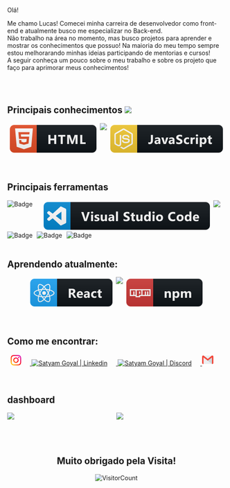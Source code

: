 <!-- Apresentação -->

<div>

Olá!

Me chamo Lucas!
Comecei minha carreira de desenvolvedor como front-end e atualmente busco me especializar no Back-end.    
Não trabalho na área no momento, mas busco projetos para aprender e mostrar os conhecimentos que possuo! Na maioria do meu tempo sempre estou melhorarando minhas ideias participando de mentorias e cursos!<br>
A seguir conheça um pouco sobre o meu trabalho e sobre os projeto que faço para aprimorar meus conhecimentos!

</div>





<br>
<br>














<!-- Principais Conhecimentos -->

<div>

<h2>Principais conhecimentos <img src="https://raw.githubusercontent.com/alexnaiman/alexnaiman/master/resources/PusheenCompute.gif"></h2>
  
<div align="center">
  
<!--HTML-->
<img src="https://raw.githubusercontent.com/8bithemant/8bithemant/master/svg/dev/languages/html.svg" alt="Twitter" style="vertical-align:top; margin:4px">
  
<!--CSS-->
<img src="https://raw.githubusercontent.com/alexnaiman/alexnaiman/master/resources/dev/css3.svg" height="35px" style="vertical-align:top margin:6px 4px" />
  
<!--JavaScript-->
<img src="https://raw.githubusercontent.com/8bithemant/8bithemant/master/svg/dev/languages/js.svg" alt="Twitter" style="vertical-align:top; margin:4px">
  
</div>
</div>






<br>
<br>












<!-- Principais Ferramentas -->

<div>
<h2>Principais ferramentas</h2>
  
<div align="center">
  
<!--Visula Studio Code-->
<img src="https://raw.githubusercontent.com/8bithemant/8bithemant/master/svg/dev/tools/visualstudio_code.svg" alt="Twitter" style="vertical-align:top; margin:4px" />
  
<!--bash-->
<img src="https://raw.githubusercontent.com/alexnaiman/alexnaiman/master/resources/dev/bash.svg" />
  
<!--Bootstrap-->
<img alt="Badge" style="float: left; margin-right: 10px;"  src="https://img.shields.io/badge/bootstrap%20-%23563D7C.svg?&style=for-the-badge&logo=bootstrap&logoColor=white"/>
  
<!--Mongo DB-->
<img alt="Badge" style="float: left; margin-right: 10px;"  src ="https://img.shields.io/badge/MongoDB-%234ea94b.svg?&style=for-the-badge&logo=mongodb&logoColor=white"/>
  
<!--Git-->
<img alt="Badge" style="float: left; margin-right: 10px;"  src="https://img.shields.io/badge/git%20-%23F05033.svg?&style=for-the-badge&logo=git&logoColor=white"/>
  
<!--Node JS-->
<img alt="Badge" style="float: left; margin-right: 70px;"  src="https://img.shields.io/badge/node.js%20-%2343853D.svg?&style=for-the-badge&logo=node.js&logoColor=white"/>
  
</div>
  
</div>













<br>
<br>









<!-- Próximas Linguagens -->
<div>

<h2>Aprendendo atualmente:</h2>
  
<div align="center">
  
<!--React-->
<img src="https://raw.githubusercontent.com/8bithemant/8bithemant/master/svg/dev/frameworks/react.svg" alt="Twitter" style="vertical-align:top; margin:4px" />
    
<!--NodeJS-->
<img src="https://raw.githubusercontent.com/alexnaiman/alexnaiman/master/resources/dev/nodejs.svg" />
  
<!--NPM-->
<img src="https://raw.githubusercontent.com/8bithemant/8bithemant/master/svg/dev/services/npm.svg" alt="Twitter" style="vertical-align:top; margin:4px" />
  
</div>
  
</div>









<br>
<br>






<!-- Entre em Contato -->

<div>

<h2> Como me encontrar: </h2>

<div align="center">
  
<!--Instagram-->
<a href="https://www.instagram.com/gabrilukaszen/" target="_blank">
<img style="margin-right: 20px;" alt="Satyam Goyal | Instagram" width="24px" src="https://github.com/SatYu26/SatYu26/blob/master/Assets/Instagram.svg" />
</a>
  
<!--Linkedin-->
<a href="https://www.linkedin.com/in/lucas-gabriel-silva-oliveira-985130162/" target="_blank">
<img style="margin-right: 20px;" alt="Satyam Goyal | Linkedin" width="26px" src="https://raw.githubusercontent.com/alexnaiman/alexnaiman/master/resources/linkedin.webp" height="30px" style="margin-left: 5px;" />
</a>
  
<!--Discord-->
<a href="https://discord.com/channels/@me/979478766277521438" target="_blank">
<img style="margin-right: 20px;" alt="Satyam Goyal | Discord" width="26px" src="https://raw.githubusercontent.com/alexnaiman/alexnaiman/master/resources/discord.png" height="30px" style="margin: 5px;" />
</a>
  
<!--Gmail-->
<a href="mailto:lukaszzzen@gmail.com" target="_blank">
<img style="margin-right: 20px;" alt="Satyam Goyal | Gmail" width="26px" src="https://github.com/SatYu26/SatYu26/blob/master/Assets/Gmail.svg" />
</a>
  
</div>

</div>








<br>
<br>
















<!-- Dash's -->

<div>
  
<h2>dashboard</h2>

<div align="center">
  
<!-- Painel Estrela -->
<img align="left" src="https://github-readme-stats.vercel.app/api?username=Mr-kzen&theme=tokyonight&show_icons=true" />
  
<!-- Painel Linguagens -->
<img  float="right" src="https://github-readme-stats.vercel.app/api/top-langs/?username=Mr-kzen&theme=tokyonight&show_icons=true" />
  
</div>
  
  
</div>






<br>
<br>
<br>





<!-- Contador de Visita -->

<div align="center">
<h2> Muito obrigado pela Visita! </h2>
  
![VisitorCount](https://profile-counter.glitch.me/Mr-kzen/count.svg)

</div>

